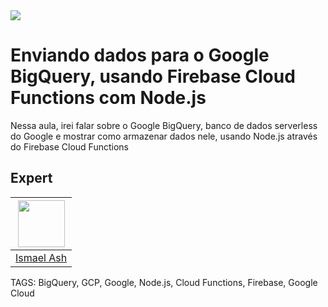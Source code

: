 
<img src="https://storage.googleapis.com/golden-wind/experts-club/capa-github.svg" />

# Enviando dados para o Google BigQuery, usando Firebase Cloud Functions com Node.js

Nessa aula, irei falar sobre o Google BigQuery, banco de dados serverless do Google e 
mostrar como armazenar dados nele, usando Node.js através do Firebase Cloud Functions

## Expert

| [<img src="https://avatars.githubusercontent.com/u/19227867?v=4" width="75px;"/>](https://github.com/ismaelash) |
| :----------------------------------------------------------------------------------------------------------------------------------------------------------------------: |
|                                                             [Ismael Ash](https://github.com/ismaelash)                                                             |

TAGS: BigQuery, GCP, Google, Node.js, Cloud Functions, Firebase, Google Cloud
